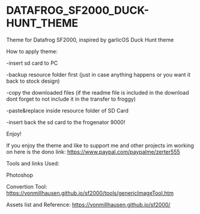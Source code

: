# DATAFROG_SF2000_DUCK-HUNT_THEME

Theme for Datafrog SF2000, inspired by garlicOS Duck Hunt theme

How to apply theme:

-insert sd card to PC

-backup resource folder first (just in case anything happens or you want it back to stock design)

-copy the downloaded files (if the readme file is included in the download dont forget to not include it in the transfer to froggy)

-paste&replace inside resource folder of SD Card

-insert back the sd card to the frogenator 9000!

Enjoy!

If you enjoy the theme and like to support me and other projects im working on here is the dono link:
https://www.paypal.com/paypalme/zerter555

Tools and links Used:

Photoshop

Convertion Tool: https://vonmillhausen.github.io/sf2000/tools/genericImageTool.htm

Assets list and Reference: https://vonmillhausen.github.io/sf2000/
